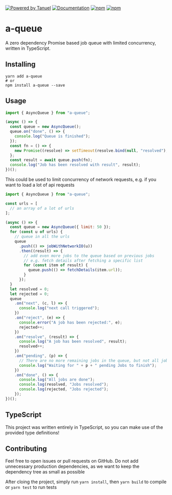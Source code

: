[![Powered by Tanuel](https://img.shields.io/badge/Powered%20by-Tanuel-b22.svg)](https://github.com/Tanuel)
[![Documentation](https://img.shields.io/badge/-Documentation-blueviolet.svg)](https://github.com/Tanuel/async-queue#readme)
[![npm](https://img.shields.io/npm/v/a-queue.svg?logo=npm)](https://www.npmjs.com/package/a-queue)
[![npm](https://img.shields.io/npm/dt/a-queue.svg?logo=npm)](https://www.npmjs.com/package/a-queue)

# a-queue

A zero dependency Promise based job queue with limited concurrency, written in TypeScript.

## Installing

    yarn add a-queue
    # or
    npm install a-queue --save

## Usage

```javascript
import { AsyncQueue } from "a-queue";

(async () => {
  const queue = new AsyncQueue();
  queue.on("done", () => {
    console.log("Queue is finished");
  });
  const fn = () => {
    new Promise((resolve) => setTimeout(resolve.bind(null, "resolved"), 100));
  };
  const result = await queue.push(fn);
  console.log("Job has been resolved with result", result);
})();
```

This could be used to limit concurrency of network requests, e.g. if you want to load a lot of api requests

```javascript
import { AsyncQueue } from "a-queue";

const urls = [
  // an array of a lot of urls
];

(async () => {
  const queue = new AsyncQueue({ limit: 50 });
  for (const u of urls) {
    // queue in all the urls
    queue
      .push(() => jobWithNetworkIO(u))
      .then((result) => {
        // add even more jobs to the queue based on previous jobs
        // e.g. fetch details after fetching a specific list
        for (const item of result) {
          queue.push(() => fetchDetails(item.url));
        }
      });
  }
  let resolved = 0;
  let rejected = 0;
  queue
    .on("next", (c, l) => {
      console.log("next call triggered");
    })
    .on("reject", (e) => {
      console.error("A job has been rejected:", e);
      rejected++;
    })
    .on("resolve", (result) => {
      console.log("A job has been resolved", result);
      resolved++;
    })
    .on("pending", (p) => {
      // There are no more remaining jobs in the queue, but not all jobs have been finished
      console.log("Waiting for " + p + " pending Jobs to finish");
    })
    .on("done", () => {
      console.log("All jobs are done");
      console.log(resolved, "Jobs resolved");
      console.log(rejected, "Jobs rejected");
    });
})();
```

## TypeScript

This project was written entirely in TypeScript, so you can make use of the provided type definitions!

## Contributing

Feel free to open issues or pull requests on GitHub. Do not add unnecessary production dependencies, as we want
to keep the dependency tree as small as possible

After cloing the project, simply run `yarn install`, then `yarn build` to compile or `yarn test` to run tests
